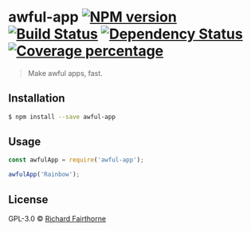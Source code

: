 # awful-app [![NPM version][npm-image]][npm-url] [![Build Status][travis-image]][travis-url] [![Dependency Status][daviddm-image]][daviddm-url] [![Coverage percentage][coveralls-image]][coveralls-url]
> Make awful apps, fast.

## Installation

```sh
$ npm install --save awful-app
```

## Usage

```js
const awfulApp = require('awful-app');

awfulApp('Rainbow');
```
## License

GPL-3.0 © [Richard Fairthorne]()


[npm-image]: https://badge.fury.io/js/awful-app.svg
[npm-url]: https://npmjs.org/package/awful-app
[travis-image]: https://travis-ci.org/awful-apps/awful-app.svg?branch=master
[travis-url]: https://travis-ci.org/awful-apps/awful-app
[daviddm-image]: https://david-dm.org/awful-apps/awful-app.svg?theme=shields.io
[daviddm-url]: https://david-dm.org/awful-apps/awful-app
[coveralls-image]: https://coveralls.io/repos/awful-apps/awful-app/badge.svg
[coveralls-url]: https://coveralls.io/r/awful-apps/awful-app
